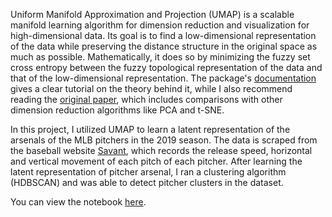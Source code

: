 Uniform Manifold Approximation and Projection (UMAP) is a scalable manifold learning algorithm for dimension reduction and visualization for high-dimensional data. Its goal is to find a low-dimensional representation of the data while preserving the distance structure in the original space as much as possible. Mathematically, it does so by minimizing the fuzzy set cross entropy between the fuzzy topological representation of the data and that of the low-dimensional representation. The package's <a href="https://umap-learn.readthedocs.io/en/latest/">documentation</a> gives a clear tutorial on the theory behind it, while I also recommend reading the <a href="https://arxiv.org/abs/1802.03426">original paper</a>, which includes comparisons with other dimension reduction algorithms like PCA and t-SNE.

In this project, I utilized UMAP to learn a latent representation of the arsenals of the MLB pitchers in the 2019 season. The data is scraped from the baseball website <a href="https://baseballsavant.mlb.com/">Savant</a>, which records the release speed, horizontal and vertical movement of each pitch of each pitcher. After learning the latent representation of pitcher arsenal, I ran a clustering algorithm (HDBSCAN) and was able to detect pitcher clusters in the dataset.

You can view the notebook [here](https://nbviewer.jupyter.org/github/bynchang/UMAP-baseball/blob/master/umap_baseball.html).
